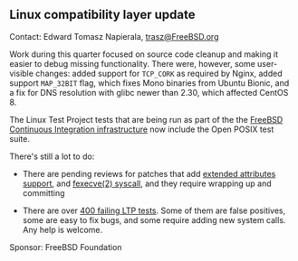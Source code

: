 ## Linux compatibility layer update ##

Contact: Edward Tomasz Napierala, <trasz@FreeBSD.org>

Work during this quarter focused on source code cleanup and making
it easier to debug missing functionality.  There were, however,
some user-visible changes: added support for `TCP_CORK` as required by Nginx,
added support `MAP_32BIT` flag, which fixes Mono binaries from Ubuntu Bionic,
and a fix for DNS resolution with glibc newer than 2.30, which affected
CentOS 8.

The Linux Test Project tests that are being run as part of the
the [FreeBSD Continuous Integration infrastructure](https://ci.FreeBSD.org)
now include the Open POSIX test suite.

There's still a lot to do:

 - There are pending reviews for patches that add
   [extended attributes support](https://reviews.freebsd.org/D13209),
   and [fexecve(2) syscall](https://reviews.freebsd.org/D10275), and
   they require wrapping up and committing

 - There are over [400 failing LTP tests](https://ci.freebsd.org/job/FreeBSD-head-amd64-test_ltp/).
   Some of them are false positives, some are easy to fix bugs, and some require adding
   new system calls.  Any help is welcome.

Sponsor: FreeBSD Foundation
